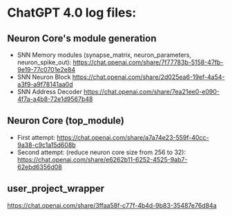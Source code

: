 # ChatGPT 4.0 log files:

## Neuron Core's module generation
- SNN Memory modules (synapse_matrix, neuron_parameters, neuron_spike_out):
https://chat.openai.com/share/7f77783b-5158-47fb-9e19-77c0701e2e84
- SNN Neuron Block
https://chat.openai.com/share/2d025ea6-19ef-4a54-a3f9-a9f78141aa0d
- SNN Address Decoder
https://chat.openai.com/share/7ea21ee0-e090-4f7a-a4b8-72e1d9567b48

## Neuron Core (top_module)
- First attempt:
https://chat.openai.com/share/a7a74e23-559f-40cc-9a38-c9c1a15d608b
- Second attempt: (reduce neuron core size from 256 to 32):
https://chat.openai.com/share/e6262b11-6252-4525-9ab7-62ebd6356d08

## user_project_wrapper
https://chat.openai.com/share/3ffaa58f-c77f-4b4d-9b83-35487e76d84a

